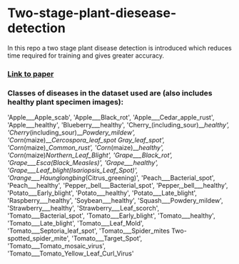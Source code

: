 # Two-stage-plant-diesease-detection
In this repo a two stage plant disease detection is introduced which reduces time required for training and gives greater accuracy.
### [Link to paper](https://www.researchgate.net/publication/384760701_A_Novel_Two-Stage_Deep_Learning_Framework_for_Plant_Disease_Detection)
### Classes of diseases in the dataset used are (also includes healthy plant specimen images):
'Apple___Apple_scab',
 'Apple___Black_rot',
 'Apple___Cedar_apple_rust',
 'Apple___healthy',
 'Blueberry___healthy',
 'Cherry_(including_sour)___healthy',
 'Cherry_(including_sour)___Powdery_mildew',
 'Corn_(maize)___Cercospora_leaf_spot Gray_leaf_spot',
 'Corn_(maize)___Common_rust_',
 'Corn_(maize)___healthy',
 'Corn_(maize)___Northern_Leaf_Blight',
 'Grape___Black_rot',
 'Grape___Esca_(Black_Measles)',
 'Grape___healthy',
 'Grape___Leaf_blight_(Isariopsis_Leaf_Spot)',
 'Orange___Haunglongbing_(Citrus_greening)',
 'Peach___Bacterial_spot',
 'Peach___healthy',
 'Pepper,_bell___Bacterial_spot',
 'Pepper,_bell___healthy',
 'Potato___Early_blight',
 'Potato___healthy',
 'Potato___Late_blight',
 'Raspberry___healthy',
 'Soybean___healthy',
 'Squash___Powdery_mildew',
 'Strawberry___healthy',
 'Strawberry___Leaf_scorch',
 'Tomato___Bacterial_spot',
 'Tomato___Early_blight',
 'Tomato___healthy',
 'Tomato___Late_blight',
 'Tomato___Leaf_Mold',
 'Tomato___Septoria_leaf_spot',
 'Tomato___Spider_mites Two-spotted_spider_mite',
 'Tomato___Target_Spot',
 'Tomato___Tomato_mosaic_virus',
 'Tomato___Tomato_Yellow_Leaf_Curl_Virus'
